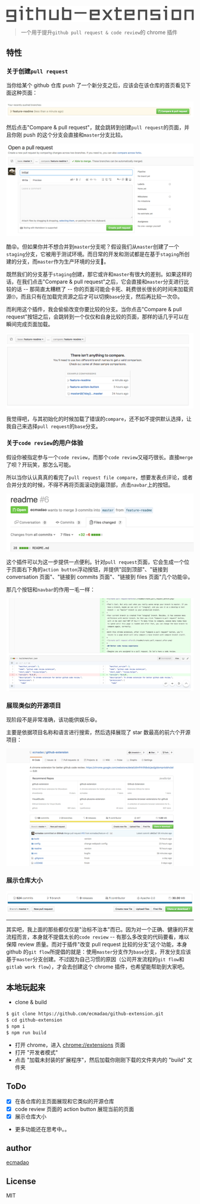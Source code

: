 ![github extension](./readme/github-extension.png)

> 一个用于提升`github pull request & code review`的 chrome 插件

## 特性

### 关于创建`pull request`

当你给某个 github 仓库 push 了一个新分支之后，应该会在该仓库的首页看见下面这种页面：

![创建pull request](./readme/create_pull_request.png)

然后点击"Compare & pull request"，就会跳转到创建`pull request`的页面，并且你刚 push 的这个分支会直接和`master`分支比较。

![create pull request-before](./readme/create_pull_request_before.png)

酷😝。但如果你并不想合并到`master`分支呢？假设我们从`master`创建了一个`staging`分支，它被用于测试环境。而日常的开发和测试都是在基于`staging`所创建的分支，而`master`作为生产环境的分支🤔。

既然我们的分支基于`staging`创建，那它或许和`master`有很大的差别。如果这样的话，在我们点击"Compare & pull request"之后，它会直接和`master`分支进行比较的话 -- 那简直太糟糕了 -- 你的页面可能会卡死、耗费很长很长的时间来加载资源🙄，而且只有在加载完资源之后才可以切换`base`分支，然后再比较一次😞。

而利用这个插件，我会偷偷改变你要比较的分支。当你点击"Compare & pull request"按钮之后，会跳转到一个仅仅和自身比较的页面，那样的话几乎可以在瞬间完成页面加载。

![create pull request-after](./readme/create_pull_request_after.png)

我觉得吧，与其初始化的时候加载了错误的`compare`，还不如不提供默认选择，让我自己来选择`pull request`的`base`分支。

### 关于`code review`的用户体验

假设你被指定参与一个`code review`，而那个`code review`又碰巧很长。直接`merge`了呗？开玩笑，那怎么可能。

所以当你认认真真的看完了`pull request file compare`，想要发表点评论，或者合并分支的时候，不得不再将页面滚动到最顶部，点击`navbar`上的按钮。

![navbar](./readme/navbar.png)

这个插件可以为这一步提供一点便利。针对`pull request`页面，它会生成一个位于页面右下角的`action button`浮动按钮，并提供"回到顶部"、"链接到 conversation 页面"、"链接到 commits 页面"、"链接到 files 页面"几个功能😝。

那几个按钮和`navbar`的作用一毛一样：

![action button](./readme/action_button.png)

### 展现类似的开源项目

现阶段不是非常准确，该功能供娱乐😆。

主要是依据项目名称和语言进行搜索，然后选择展现了 star 数最高的前六个开源项目：

![similar repos](./readme/similar_repos.png)

### 展示仓库大小

![repos size](./readme/repos_size.png)

--------------------------------------------------------------------------------

其实吧，我上面的那些都仅仅是"治标不治本"而已。因为对一个正确、健康的开发流程而言，本身就不提倡太长的`code review` -- 有那么多改变的代码要看，难以保障 review 质量。而对于插件"改变 pull request 比较的分支"这个功能，本身 github 的`git flow`所提倡的就是：使用`master`分支作为`base`分支，开发分支应该基于`master`分支创建。不过因为自己习惯的原因（公司开发流程的`git flow`和`gitlab work flow`），才会去创建这个 chrome 插件，也希望能帮助到大家吧。

## 本地玩起来

- clone & build

```bash
$ git clone https://github.com/ecmadao/github-extension.git
$ cd github-extension
$ npm i
$ npm run build
```

- 打开 chrome，进入 [chrome://extensions](chrome://extensions/) 页面
- 打开 "开发者模式"
- 点击 "加载未封装的扩展程序"，然后加载你刚刚下载的文件夹内的 "build" 文件夹

## ToDo

- [x] 在各仓库的主页面展现和它类似的开源仓库
- [x] code review 页面的 action button 展现当前的页面
- [x] 展示仓库大小
- 更多功能还在思考中。。

## author

[ecmadao](https://github.com/ecmadao)

## License

MIT
